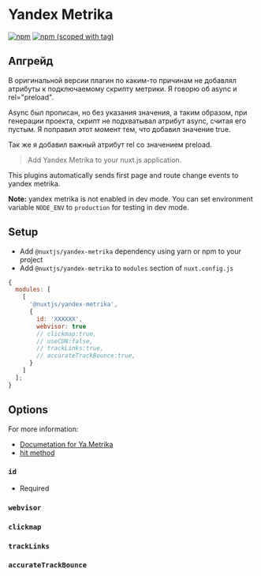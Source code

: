 # Yandex Metrika

[![npm](https://img.shields.io/npm/dt/@naumstory/nuxtjs-yandex-metrika.svg?style=flat-square)](https://www.npmjs.com/package/@naumstory/nuxtjs-yandex-metrika)
[![npm (scoped with tag)](https://img.shields.io/npm/v/@naumstory/nuxtjs-yandex-metrika/latest.svg?style=flat-square)](https://www.npmjs.com/package/@naumstory/nuxtjs-yandex-metrika)

## Апгрейд

В оригинальной версии плагин по каким-то причинам не добавлял атрибуты к подключаемому скрипту метрики. Я говорю об async и rel="preload".

Async был прописан, но без указания значения, а таким образом, при генерации проекта, скрипт не подхватывал атрибут async, считая его пустым. Я поправил этот момент тем, что добавил значение true.

Так же я добавил важный атрибут rel со значением preload.

> Add Yandex Metrika to your nuxt.js application.

This plugins automatically sends first page and route change events to yandex metrika.

**Note:** yandex metrika is not enabled in dev mode.
You can set environment variable `NODE_ENV` to `production` for testing in dev mode.

## Setup

- Add `@nuxtjs/yandex-metrika` dependency using yarn or npm to your project
- Add `@nuxtjs/yandex-metrika` to `modules` section of `nuxt.config.js`

```js
{
  modules: [
    [
      '@nuxtjs/yandex-metrika',
      {
        id: 'XXXXXX',
        webvisor: true
        // clickmap:true,
        // useCDN:false,
        // trackLinks:true,
        // accurateTrackBounce:true,
      }
    ]
  ];
}
```

## Options

For more information:

- [Documetation for Ya.Metrika](https://yandex.com/support/metrica/code/counter-initialize.xml)
- [hit method](https://yandex.com/support/metrica/objects/hit.xml)

### `id`

- Required

### `webvisor`

### `clickmap`

### `trackLinks`

### `accurateTrackBounce`
